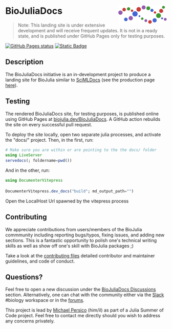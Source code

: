 # <img src="./sticker.svg" width="30%" align="right" /> BioJuliaDocs

> Note: This landing site is under extensive development and will receive frequent updates.
> It is not in a ready state, and is published under GitHub Pages only for testing purposes.

[![GitHub Pages status](https://github.com/BioJulia/BioJuliaDocs/actions/workflows/pages/pages-build-deployment/badge.svg?branch=gh-pages)](https://github.com/BioJulia/BioJuliaDocs/actions/workflows/pages/pages-build-deployment)
[![Static Badge](https://img.shields.io/badge/Docs-stable-blue)](https://biojulia.dev/BioJuliaDocs)

## Description

The BioJuliaDocs initiative is an in-development project to produce a landing site for BioJulia
similar to [SciMLDocs](https://github.com/SciML/SciMLDocs) (see the production page [here](https://docs.sciml.ai/Overview/stable/)).

## Testing

The rendered BioJuliaDocs site, for testing purposes, is published online using GitHub Pages at [biojulia.dev/BioJuliaDocs](https://biojulia.dev/BioJuliaDocs). A GitHub action rebuilds the site on every successful pull request.

To deploy the site locally, open two separate julia processes,
and activate the "docs/" project.
Then, in the first, run:

```julia
# Make sure you are within or are pointing to the the docs/ folder
using LiveServer
servedocs(; foldername=pwd())
```

And in the other, run:

```julia
using DocumenterVitepress

DocumenterVitepress.dev_docs("build"; md_output_path="")
```

Open the LocalHost Url spawned by the vitepress process

## Contributing

We appreciate contributions from users/members of the BioJulia commmunity
including reporting bugs/typos, fixing issues, and adding new sections.
This is a fantastic opportunity to polish one's technical writing skills as well as show off one's skill with BioJulia packages ;)

Take a look at the [contributing files](https://github.com/BioJulia/Contributing)
detailed contributor and maintainer guidelines, and code of conduct.

## Questions?

Feel free to open a new discussion under the [BioJuliaDocs Discussions](https://github.com/BioJulia/discussions) section.
Alternatively, one can chat with the community either via the [Slack](https://julialang.org/slack/) #biology workspace
or in the [forums](https://discourse.julialang.org/).

This project is lead by [Michael Persico](mailto:michael.a.persico@gmail.com?subject=[GitHub]) (him/il)
as part of a Julia Summer of Code project.
Feel free to contact me directly should you wish to address any concerns privately.
